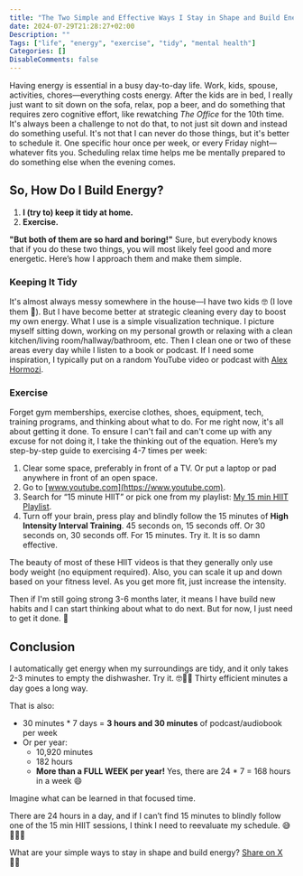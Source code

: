 ```yaml
---
title: "The Two Simple and Effective Ways I Stay in Shape and Build Energy"
date: 2024-07-29T21:28:27+02:00
Description: ""
Tags: ["life", "energy", "exercise", "tidy", "mental health"]
Categories: []
DisableComments: false
---
```


Having energy is essential in a busy day-to-day life. Work, kids, spouse, activities, chores—everything costs energy. After the kids are in bed, I really just want to sit down on the sofa, relax, pop a beer, and do something that requires zero cognitive effort, like rewatching *The Office* for the 10th time. It's always been a challenge to not do that, to not just sit down and instead do something useful. It's not that I can never do those things, but it's better to schedule it. One specific hour once per week, or every Friday night—whatever fits you. Scheduling relax time helps me be mentally prepared to do something else when the evening comes.

## So, How Do I Build Energy?

1. **I (try to) keep it tidy at home.**
2. **Exercise.**

**"But both of them are so hard and boring!"** Sure, but everybody knows that if you do these two things, you will most likely feel good and more energetic. Here’s how I approach them and make them simple.

### Keeping It Tidy

It's almost always messy somewhere in the house—I have two kids 🤓 (I love them 🩵). But I have become better at strategic cleaning every day to boost my own energy. What I use is a simple visualization technique. I picture myself sitting down, working on my personal growth or relaxing with a clean kitchen/living room/hallway/bathroom, etc. Then I clean one or two of these areas every day while I listen to a book or podcast. If I need some inspiration, I typically put on a random YouTube video or podcast with [Alex Hormozi](https://www.youtube.com/@AlexHormozi).

### Exercise

Forget gym memberships, exercise clothes, shoes, equipment, tech, training programs, and thinking about what to do. For me right now, it's all about getting it done. To ensure I can't fail and can't come up with any excuse for not doing it, I take the thinking out of the equation. Here’s my step-by-step guide to exercising 4-7 times per week:

1. Clear some space, preferably in front of a TV. Or put a laptop or pad anywhere in front of an open space.
2. Go to [www.youtube.com](https://www.youtube.com).
3. Search for “15 minute HIIT” or pick one from my playlist: [My 15 min HIIT Playlist](https://www.youtube.com/playlist?list=PLZMX-WK4BpHCotxihu7dU3NGdNBq7TY5l).
4. Turn off your brain, press play and blindly follow the 15 minutes of **High Intensity Interval Training**. 45 seconds on, 15 seconds off. Or 30 seconds on, 30 seconds off. For 15 minutes. Try it. It is so damn effective.

The beauty of most of these HIIT videos is that they generally only use body weight (no equipment required). Also, you can scale it up and down based on your fitness level. As you get more fit, just increase the intensity.

Then if I'm still going strong 3-6 months later, it means I have build new habits and I can start thinking about what to do next. But for now, I just need to get it done. 🚀 

## Conclusion

I automatically get energy when my surroundings are tidy, and it only takes 2-3 minutes to empty the dishwasher. Try it. 🤓👏🏻 Thirty efficient minutes a day goes a long way.

That is also:
- 30 minutes * 7 days = **3 hours and 30 minutes** of podcast/audiobook per week
- Or per year:
  - 10,920 minutes
  - 182 hours
  - __More than a FULL WEEK per year!__ Yes, there are 24 * 7 = 168 hours in a week 😄

Imagine what can be learned in that focused time.

There are 24 hours in a day, and if I can’t find 15 minutes to blindly follow one of the 15 min HIIT sessions, I think I need to reevaluate my schedule. 😅🚀💪🏻

What are your simple ways to stay in shape and build energy? [Share on X](https://twitter.com/intent/tweet?text=Two%20Simple%20and%20Effective%20Ways%20To%20Stay%20in%20Shape%20and%20Build%20Energy%20by%20%40heisanthomas%0A&url=https%3A%2F%2Fthomasjakobsen.com%2Fpost%2Fhow-i-build-energy%2F) 👋🏻